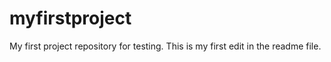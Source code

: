 # myfirstproject
My first project repository for testing.
This is my first edit in the readme file.
